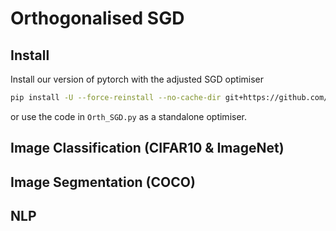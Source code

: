 # Orthogonalised SGD


## Install 

Install our version of pytorch with the adjusted SGD optimiser

```bash
pip install -U --force-reinstall --no-cache-dir git+https://github.com/MarkTuddenham/pytorch.git@orth_sgd
```

or use the code in `Orth_SGD.py` as a standalone optimiser.


## Image Classification (CIFAR10 & ImageNet)

## Image Segmentation (COCO)

## NLP

